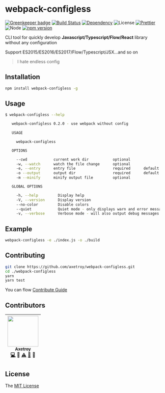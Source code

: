 # webpack-configless

[![Greenkeeper badge](https://badges.greenkeeper.io/axetroy/webpack-configless.svg)](https://greenkeeper.io/)
[![Build Status](https://travis-ci.org/axetroy/webpack-configless.svg?branch=master)](https://travis-ci.org/axetroy/webpack-configless)
[![Dependency](https://david-dm.org/axetroy/webpack-configless.svg)](https://david-dm.org/axetroy/webpack-configless)
![License](https://img.shields.io/badge/license-MIT-green.svg)
[![Prettier](https://img.shields.io/badge/Code%20Style-Prettier-green.svg)](https://github.com/prettier/prettier)
![Node](https://img.shields.io/badge/node-%3E=6.0-blue.svg?style=flat-square)
[![npm version](https://badge.fury.io/js/webpack-configless.svg)](https://badge.fury.io/js/webpack-configless)

CLI tool for quickly develop **Javascript/Typescript/Flow/React** library without any configuration

Support ES2015/ES2016/ES2017/Flow/Typescript/JSX...and so on

> I hate endless config

## Installation
```bash
npm install webpack-configless -g
```

## Usage

```bash
$ webpack-configless --help

   webpack-configless 0.2.0 - use webpack without config
     
   USAGE

     webpack-configless 

   OPTIONS

     --cwd            current work dir           optional                           
     -w, --watch      watch the file change      optional                           
     -e, --entry      entry file                 required      default: "./index.js"
     -o --output      output dir                 required      default: "./build/"  
     -m --minify      minify output file         optional                           

   GLOBAL OPTIONS

     -h, --help         Display help                                      
     -V, --version      Display version                                   
     --no-color         Disable colors                                    
     --quiet            Quiet mode - only displays warn and error messages
     -v, --verbose      Verbose mode - will also output debug messages    


```

## Example

```bash
webpack-configless -e ./index.js -o ./build
```

## Contributing

```bash
git clone https://github.com/axetroy/webpack-configless.git
cd ./webpack-configless
yarn
yarn test
```

You can flow [Contribute Guide](https://github.com/axetroy/webpack-configless/blob/master/contributing.md)

## Contributors

<!-- ALL-CONTRIBUTORS-LIST:START - Do not remove or modify this section -->
| [<img src="https://avatars1.githubusercontent.com/u/9758711?v=3" width="100px;"/><br /><sub>Axetroy</sub>](http://axetroy.github.io)<br />[💻](https://github.com/axetroy/webpack-configless/commits?author=axetroy) 🔌 [⚠️](https://github.com/axetroy/webpack-configless/commits?author=axetroy) [🐛](https://github.com/axetroy/webpack-configless/issues?q=author%3Aaxetroy) 🎨 |
| :---: |
<!-- ALL-CONTRIBUTORS-LIST:END -->

## License

The [MIT License](https://github.com/axetroy/webpack-configless/blob/master/LICENSE)
